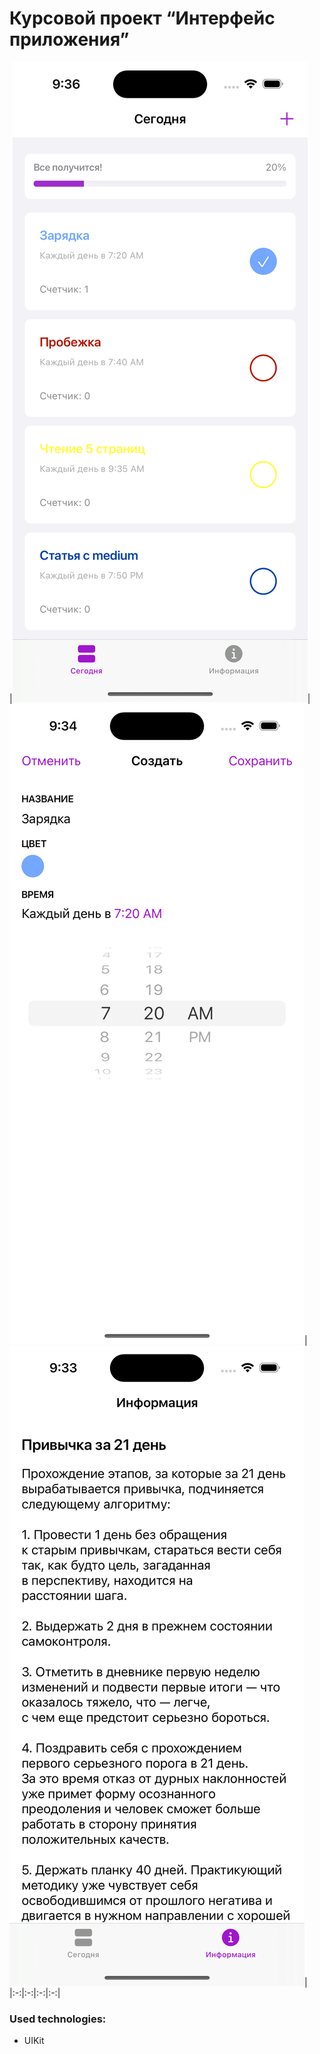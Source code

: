# Курсовой проект “Интерфейс приложения”

|![screenshot](Screenshots/main_screen.png)|![screenshot](Screenshots/adding_habbit.png)|![screenshot](Screenshots/info.png)|
|:-:|:-:|:-:|:-:|

### Used technologies:

- UIKit
